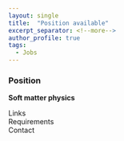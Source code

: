 ```yaml
---
layout: single
title:  "Position available"
excerpt_separator: <!--more-->
author_profile: true
tags: 
  - Jobs
---
```


### Position

**Soft matter physics**

<!--more-->
Links <br>
Requirements <br>
Contact <br>
